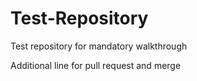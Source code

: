 # Test-Repository

Test repository for mandatory walkthrough 

Additional line for pull request and merge
